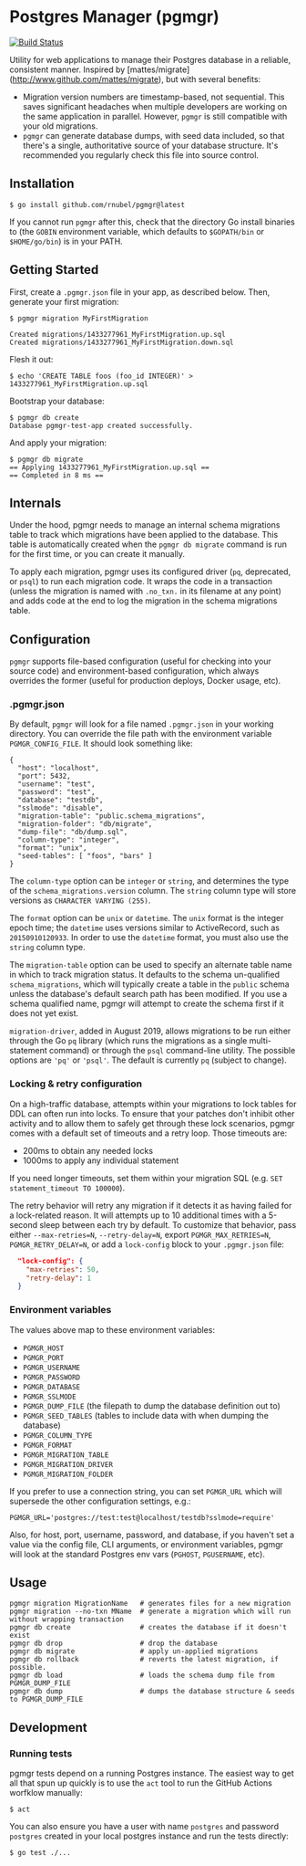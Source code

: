 # Postgres Manager (pgmgr)
[![Build Status](https://travis-ci.org/rnubel/pgmgr.svg?branch=master)](https://travis-ci.org/rnubel/pgmgr)

Utility for web applications to manage their Postgres database in a
reliable, consistent manner. Inspired by [mattes/migrate]
(http://www.github.com/mattes/migrate), but with several benefits:

* Migration version numbers are timestamp-based, not sequential. This saves
  significant headaches when multiple developers are working on the same
  application in parallel. However, `pgmgr` is still compatible with your
  old migrations.
* `pgmgr` can generate database dumps, with seed data included, so that
  there's a single, authoritative source of your database structure. It's
  recommended you regularly check this file into source control.

## Installation

```
$ go install github.com/rnubel/pgmgr@latest
```

If you cannot run `pgmgr` after this, check that the directory Go install binaries to
(the `GOBIN` environment variable, which defaults to `$GOPATH/bin` or `$HOME/go/bin`)
is in your PATH.

## Getting Started

First, create a `.pgmgr.json` file in your app, as described below. Then,
generate your first migration:

```
$ pgmgr migration MyFirstMigration

Created migrations/1433277961_MyFirstMigration.up.sql
Created migrations/1433277961_MyFirstMigration.down.sql
```

Flesh it out:
```
$ echo 'CREATE TABLE foos (foo_id INTEGER)' > 1433277961_MyFirstMigration.up.sql
```

Bootstrap your database:
```
$ pgmgr db create
Database pgmgr-test-app created successfully.
```

And apply your migration:
```
$ pgmgr db migrate
== Applying 1433277961_MyFirstMigration.up.sql ==
== Completed in 8 ms ==
```

## Internals

Under the hood, pgmgr needs to manage an internal schema migrations table to
track which migrations have been applied to the database. This table is
automatically created when the `pgmgr db migrate` command is run for the first
time, or you can create it manually.

To apply each migration, pgmgr uses its configured driver (`pq`, deprecated, or
`psql`) to run each migration code. It wraps the code in a transaction (unless
the migration is named with `.no_txn.` in its filename at any point) and adds
code at the end to log the migration in the schema migrations table.

## Configuration

`pgmgr` supports file-based configuration (useful for checking into your
source code) and environment-based configuration, which always overrides
the former (useful for production deploys, Docker usage, etc).

### .pgmgr.json

By default, `pgmgr` will look for a file named `.pgmgr.json` in your
working directory. You can override the file path with the environment
variable `PGMGR_CONFIG_FILE`. It should look something like:

```
{
  "host": "localhost",
  "port": 5432,
  "username": "test",
  "password": "test",
  "database": "testdb",
  "sslmode": "disable",
  "migration-table": "public.schema_migrations",
  "migration-folder": "db/migrate",
  "dump-file": "db/dump.sql",
  "column-type": "integer",
  "format": "unix",
  "seed-tables": [ "foos", "bars" ]
}
```

The `column-type` option can be `integer` or `string`, and determines
the type of the `schema_migrations.version` column. The `string` column
type will store versions as `CHARACTER VARYING (255)`.

The `format` option can be `unix` or `datetime`. The `unix` format is
the integer epoch time; the `datetime` uses versions similar to ActiveRecord,
such as `20150910120933`. In order to use the `datetime` format, you must
also use the `string` column type.

The `migration-table` option can be used to specify an alternate table name
in which to track migration status. It defaults to the schema un-qualified
`schema_migrations`, which will typically create a table in the `public`
schema unless the database's default search path has been modified. If you
use a schema qualified name, pgmgr will attempt to create the schema first
if it does not yet exist.

`migration-driver`, added in August 2019, allows migrations to be run either
through the Go `pq` library (which runs the migrations as a single multi-statement
command) or through the `psql` command-line utility. The possible options are
`'pq'` or `'psql'`. The default is currently `pq` (subject to change).

### Locking & retry configuration
On a high-traffic database, attempts within your migrations to lock tables for DDL can often run into locks. To ensure that your patches don't inhibit other activity and to allow them to safely get through these lock scenarios, pgmgr comes with a default set of timeouts and a retry loop. Those timeouts are:

* 200ms to obtain any needed locks
* 1000ms to apply any individual statement

If you need longer timeouts, set them within your migration SQL (e.g. `SET statement_timeout TO 100000`).

The retry behavior will retry any migration if it detects it as having failed for a lock-related reason. It will attempts up to 10 additional times with a 5-second sleep between each try by default. To customize that behavior, pass either `--max-retries=N`, `--retry-delay=N`, export `PGMGR_MAX_RETRIES=N`, `PGMGR_RETRY_DELAY=N`, or add a `lock-config` block to your `.pgmgr.json` file:

```json
  "lock-config": {
    "max-retries": 50,
    "retry-delay": 1
  }
```

### Environment variables

The values above map to these environment variables:

* `PGMGR_HOST`
* `PGMGR_PORT`
* `PGMGR_USERNAME`
* `PGMGR_PASSWORD`
* `PGMGR_DATABASE`
* `PGMGR_SSLMODE`
* `PGMGR_DUMP_FILE` (the filepath to dump the database definition out to)
* `PGMGR_SEED_TABLES` (tables to include data with when dumping the database)
* `PGMGR_COLUMN_TYPE`
* `PGMGR_FORMAT`
* `PGMGR_MIGRATION_TABLE`
* `PGMGR_MIGRATION_DRIVER`
* `PGMGR_MIGRATION_FOLDER`

If you prefer to use a connection string, you can set `PGMGR_URL` which will supersede the other configuration settings, e.g.:

```
PGMGR_URL='postgres://test:test@localhost/testdb?sslmode=require'
```

Also, for host, port, username, password, and database, if you haven't set a
value via the config file, CLI arguments, or environment variables, pgmgr will
look at the standard Postgres env vars (`PGHOST`, `PGUSERNAME`, etc).

## Usage

```
pgmgr migration MigrationName   # generates files for a new migration
pgmgr migration --no-txn MName  # generate a migration which will run without wrapping transaction
pgmgr db create                 # creates the database if it doesn't exist
pgmgr db drop                   # drop the database
pgmgr db migrate                # apply un-applied migrations
pgmgr db rollback               # reverts the latest migration, if possible.
pgmgr db load                   # loads the schema dump file from PGMGR_DUMP_FILE
pgmgr db dump                   # dumps the database structure & seeds to PGMGR_DUMP_FILE
```

## Development

### Running tests

pgmgr tests depend on a running Postgres instance. The easiest way to get all that spun up
quickly is to use the `act` tool to run the GitHub Actions worfklow manually:

```
$ act
```

You can also ensure you have a user with name `postgres` and password `postgres` created in
your local postgres instance and run the tests directly:

```
$ go test ./...
```
